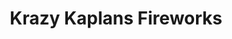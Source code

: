 ---
title: "Krazy Kaplans Fireworks"
url: /hammond/krazy-kaplans-fireworks-calumet-avenue/
shop: pyrotechnics
---